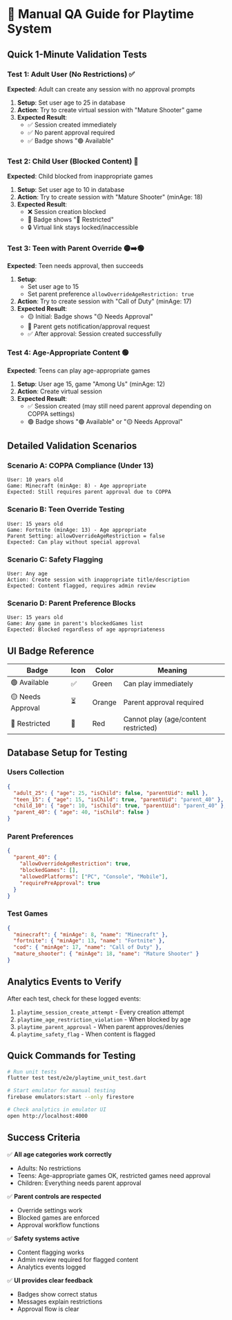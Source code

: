 # 🧭 Manual QA Guide for Playtime System

## Quick 1-Minute Validation Tests

### Test 1: Adult User (No Restrictions) ✅
**Expected**: Adult can create any session with no approval prompts

1. **Setup**: Set user age to 25 in database
2. **Action**: Try to create virtual session with "Mature Shooter" game
3. **Expected Result**: 
   - ✅ Session created immediately
   - ✅ No parent approval required
   - ✅ Badge shows "🟢 Available"

### Test 2: Child User (Blocked Content) 🔴
**Expected**: Child blocked from inappropriate games

1. **Setup**: Set user age to 10 in database
2. **Action**: Try to create session with "Mature Shooter" (minAge: 18)
3. **Expected Result**:
   - ❌ Session creation blocked
   - 🔴 Badge shows "🔴 Restricted"
   - 🔒 Virtual link stays locked/inaccessible

### Test 3: Teen with Parent Override 🟡➡️🟢
**Expected**: Teen needs approval, then succeeds

1. **Setup**: 
   - Set user age to 15
   - Set parent preference `allowOverrideAgeRestriction: true`
2. **Action**: Try to create session with "Call of Duty" (minAge: 17)
3. **Expected Result**:
   - 🟡 Initial: Badge shows "🟡 Needs Approval"
   - 📱 Parent gets notification/approval request
   - ✅ After approval: Session created successfully

### Test 4: Age-Appropriate Content 🟢
**Expected**: Teens can play age-appropriate games

1. **Setup**: User age 15, game "Among Us" (minAge: 12)
2. **Action**: Create virtual session
3. **Expected Result**:
   - ✅ Session created (may still need parent approval depending on COPPA settings)
   - 🟢 Badge shows "🟢 Available" or "🟡 Needs Approval"

## Detailed Validation Scenarios

### Scenario A: COPPA Compliance (Under 13)
```
User: 10 years old
Game: Minecraft (minAge: 8) - Age appropriate
Expected: Still requires parent approval due to COPPA
```

### Scenario B: Teen Override Testing
```
User: 15 years old
Game: Fortnite (minAge: 13) - Age appropriate
Parent Setting: allowOverrideAgeRestriction = false
Expected: Can play without special approval
```

### Scenario C: Safety Flagging
```
User: Any age
Action: Create session with inappropriate title/description
Expected: Content flagged, requires admin review
```

### Scenario D: Parent Preference Blocks
```
User: 15 years old
Game: Any game in parent's blockedGames list
Expected: Blocked regardless of age appropriateness
```

## UI Badge Reference

| Badge | Icon | Color | Meaning |
|-------|------|-------|---------|
| 🟢 Available | ✅ | Green | Can play immediately |
| 🟡 Needs Approval | ⏳ | Orange | Parent approval required |
| 🔴 Restricted | 🚫 | Red | Cannot play (age/content restricted) |

## Database Setup for Testing

### Users Collection
```json
{
  "adult_25": { "age": 25, "isChild": false, "parentUid": null },
  "teen_15": { "age": 15, "isChild": true, "parentUid": "parent_40" },
  "child_10": { "age": 10, "isChild": true, "parentUid": "parent_40" },
  "parent_40": { "age": 40, "isChild": false }
}
```

### Parent Preferences
```json
{
  "parent_40": {
    "allowOverrideAgeRestriction": true,
    "blockedGames": [],
    "allowedPlatforms": ["PC", "Console", "Mobile"],
    "requirePreApproval": true
  }
}
```

### Test Games
```json
{
  "minecraft": { "minAge": 8, "name": "Minecraft" },
  "fortnite": { "minAge": 13, "name": "Fortnite" },
  "cod": { "minAge": 17, "name": "Call of Duty" },
  "mature_shooter": { "minAge": 18, "name": "Mature Shooter" }
}
```

## Analytics Events to Verify

After each test, check for these logged events:

1. `playtime_session_create_attempt` - Every creation attempt
2. `playtime_age_restriction_violation` - When blocked by age
3. `playtime_parent_approval` - When parent approves/denies
4. `playtime_safety_flag` - When content is flagged

## Quick Commands for Testing

```bash
# Run unit tests
flutter test test/e2e/playtime_unit_test.dart

# Start emulator for manual testing
firebase emulators:start --only firestore

# Check analytics in emulator UI
open http://localhost:4000
```

## Success Criteria

✅ **All age categories work correctly**
- Adults: No restrictions
- Teens: Age-appropriate games OK, restricted games need approval
- Children: Everything needs parent approval

✅ **Parent controls are respected**
- Override settings work
- Blocked games are enforced
- Approval workflow functions

✅ **Safety systems active**
- Content flagging works
- Admin review required for flagged content
- Analytics events logged

✅ **UI provides clear feedback**
- Badges show correct status
- Messages explain restrictions
- Approval flow is clear
